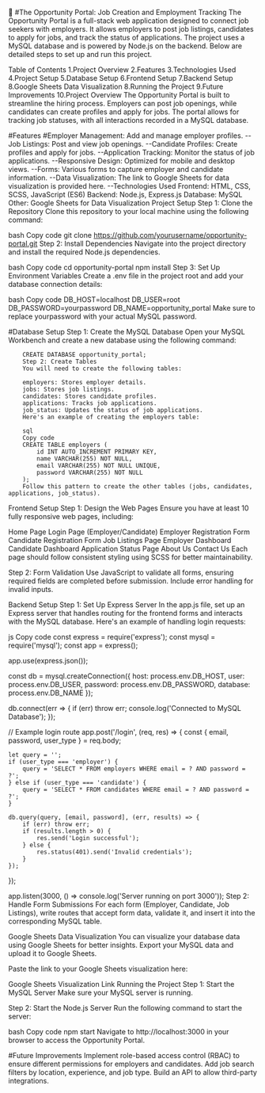 🎉 #The Opportunity Portal: Job Creation and Employment Tracking
The Opportunity Portal is a full-stack web application designed to connect job seekers with employers. It allows employers to post job listings, candidates to apply for jobs, and track the status of applications. The project uses a MySQL database and is powered by Node.js on the backend. Below are detailed steps to set up and run this project.

Table of Contents
1.Project Overview
2.Features
3.Technologies Used
4.Project Setup
5.Database Setup
6.Frontend Setup
7.Backend Setup
8.Google Sheets Data Visualization
8.Running the Project
9.Future Improvements
10.Project Overview
The Opportunity Portal is built to streamline the hiring process. Employers can post job openings, while candidates can create profiles and apply for jobs. The portal allows for tracking job statuses, with all interactions recorded in a MySQL database.

#Features
#Employer Management: Add and manage employer profiles.
--Job Listings: Post and view job openings.
--Candidate Profiles: Create profiles and apply for jobs.
--Application Tracking: Monitor the status of job applications.
--Responsive Design: Optimized for mobile and desktop views.
--Forms: Various forms to capture employer and candidate information.
--Data Visualization: The link to Google Sheets for data visualization is provided here.
--Technologies Used
    Frontend: HTML, CSS, SCSS, JavaScript (ES6)
    Backend: Node.js, Express.js
    Database: MySQL
    Other: Google Sheets for Data Visualization
    Project Setup
    Step 1: Clone the Repository
    Clone this repository to your local machine using the following command:

bash
Copy code
git clone https://github.com/yourusername/opportunity-portal.git
Step 2: Install Dependencies
Navigate into the project directory and install the required Node.js dependencies.

bash
Copy code
cd opportunity-portal
npm install
Step 3: Set Up Environment Variables
Create a .env file in the project root and add your database connection details:

bash
Copy code
DB_HOST=localhost
DB_USER=root
DB_PASSWORD=yourpassword
DB_NAME=opportunity_portal
Make sure to replace yourpassword with your actual MySQL password.

#Database Setup
        Step 1: Create the MySQL Database
        Open your MySQL Workbench and create a new database using the following command:


        CREATE DATABASE opportunity_portal;
        Step 2: Create Tables
        You will need to create the following tables:

        employers: Stores employer details.
        jobs: Stores job listings.
        candidates: Stores candidate profiles.
        applications: Tracks job applications.
        job_status: Updates the status of job applications.
        Here's an example of creating the employers table:

        sql
        Copy code
        CREATE TABLE employers (
            id INT AUTO_INCREMENT PRIMARY KEY,
            name VARCHAR(255) NOT NULL,
            email VARCHAR(255) NOT NULL UNIQUE,
            password VARCHAR(255) NOT NULL
        );
        Follow this pattern to create the other tables (jobs, candidates, applications, job_status).

Frontend Setup
Step 1: Design the Web Pages
Ensure you have at least 10 fully responsive web pages, including:

Home Page
Login Page (Employer/Candidate)
Employer Registration Form
Candidate Registration Form
Job Listings Page
Employer Dashboard
Candidate Dashboard
Application Status Page
About Us
Contact Us
Each page should follow consistent styling using SCSS for better maintainability.

Step 2: Form Validation
Use JavaScript to validate all forms, ensuring required fields are completed before submission. Include error handling for invalid inputs.

Backend Setup
Step 1: Set Up Express Server
In the app.js file, set up an Express server that handles routing for the frontend forms and interacts with the MySQL database. Here's an example of handling login requests:

js
Copy code
const express = require('express');
const mysql = require('mysql');
const app = express();

app.use(express.json());

const db = mysql.createConnection({
    host: process.env.DB_HOST,
    user: process.env.DB_USER,
    password: process.env.DB_PASSWORD,
    database: process.env.DB_NAME
});

db.connect(err => {
    if (err) throw err;
    console.log('Connected to MySQL Database');
});

// Example login route
app.post('/login', (req, res) => {
    const { email, password, user_type } = req.body;

    let query = '';
    if (user_type === 'employer') {
        query = 'SELECT * FROM employers WHERE email = ? AND password = ?';
    } else if (user_type === 'candidate') {
        query = 'SELECT * FROM candidates WHERE email = ? AND password = ?';
    }

    db.query(query, [email, password], (err, results) => {
        if (err) throw err;
        if (results.length > 0) {
            res.send('Login successful');
        } else {
            res.status(401).send('Invalid credentials');
        }
    });
});

app.listen(3000, () => console.log('Server running on port 3000'));
Step 2: Handle Form Submissions
For each form (Employer, Candidate, Job Listings), write routes that accept form data, validate it, and insert it into the corresponding MySQL table.

Google Sheets Data Visualization
You can visualize your database data using Google Sheets for better insights. Export your MySQL data and upload it to Google Sheets.

Paste the link to your Google Sheets visualization here:

Google Sheets Visualization Link
Running the Project
Step 1: Start the MySQL Server
Make sure your MySQL server is running.

Step 2: Start the Node.js Server
Run the following command to start the server:

bash
Copy code
npm start
Navigate to http://localhost:3000 in your browser to access the Opportunity Portal.

#Future Improvements
Implement role-based access control (RBAC) to ensure different permissions for employers and candidates.
Add job search filters by location, experience, and job type.
Build an API to allow third-party integrations.

